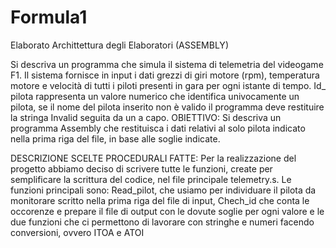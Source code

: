 # Formula1
Elaborato Archittettura degli Elaboratori (ASSEMBLY)

Si descriva un programma che simula il sistema di telemetria del videogame F1.
Il sistema fornisce in input i dati grezzi di giri motore (rpm), temperatura motore e velocità
di tutti i piloti presenti in gara per ogni istante di tempo.
Id_ pilota rappresenta un valore numerico che
identifica univocamente un pilota, se il nome del
pilota inserito non è valido il programma deve
restituire la stringa Invalid seguita da un a capo.
OBIETTIVO:
Si descriva un programma Assembly che restituisca i dati relativi al solo pilota indicato
nella prima riga del file, in base alle soglie indicate.

DESCRIZIONE SCELTE PROCEDURALI FATTE:
Per la realizzazione del progetto abbiamo deciso di scrivere tutte le funzioni,
create per semplificare la scrittura del codice, nel file principale telemetry.s.
Le funzioni principali sono: Read_pilot, che usiamo per individuare il pilota da
monitorare scritto nella prima riga del file di input, Chech_id che conta le
occorenze e prepare il file di output con le dovute soglie per ogni valore e le due
funzioni che ci permettono di lavorare con stringhe e numeri facendo conversioni,
ovvero ITOA e ATOI

